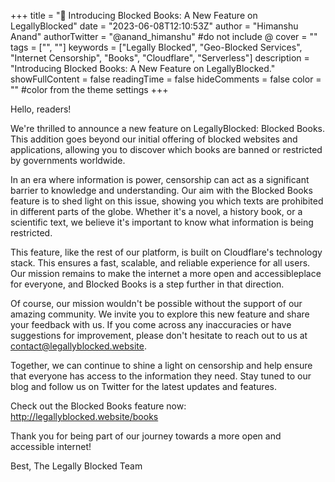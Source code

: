 +++ title = "🚀 Introducing Blocked Books: A New Feature on LegallyBlocked" date = "2023-06-08T12:10:53Z" author = "Himanshu Anand" authorTwitter = "@anand_himanshu" #do not include @ cover = "" tags = ["", ""] keywords = ["Legally Blocked", "Geo-Blocked Services", "Internet Censorship", "Books", "Cloudflare", "Serverless"] description = "Introducing Blocked Books: A New Feature on LegallyBlocked." showFullContent = false readingTime = false hideComments = false color = "" #color from the theme settings +++

Hello, readers!

We're thrilled to announce a new feature on LegallyBlocked: Blocked Books. This addition goes beyond our initial offering of blocked websites and applications, allowing you to discover which books are banned or restricted by governments worldwide.

In an era where information is power, censorship can act as a significant barrier to knowledge and understanding. Our aim with the Blocked Books feature is to shed light on this issue, showing you which texts are prohibited in different parts of the globe. Whether it's a novel, a history book, or a scientific text, we believe it's important to know what information is being restricted.

This feature, like the rest of our platform, is built on Cloudflare's technology stack. This ensures a fast, scalable, and reliable experience for all users. Our mission remains to make the internet a more open and accessibleplace for everyone, and Blocked Books is a step further in that direction.

Of course, our mission wouldn't be possible without the support of our amazing community. We invite you to explore this new feature and share your feedback with us. If you come across any inaccuracies or have suggestions for improvement, please don't hesitate to reach out to us at contact@legallyblocked.website.

Together, we can continue to shine a light on censorship and help ensure that everyone has access to the information they need. Stay tuned to our blog and follow us on Twitter for the latest updates and features.

Check out the Blocked Books feature now: http://legallyblocked.website/books

Thank you for being part of our journey towards a more open and accessible internet!

Best, The Legally Blocked Team
